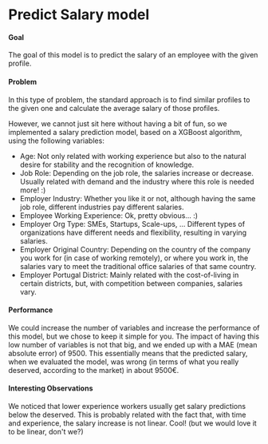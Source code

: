 # Predict Salary model
#### Goal
The goal of this model is to predict the salary of an employee with the given profile.

#### Problem
In this type of problem, the standard approach is to find similar profiles to the given one and calculate the average salary of those profiles.

However, we cannot just sit here without having a bit of fun, so we implemented a salary prediction model, based on a XGBoost algorithm, using the following variables:
- Age: Not only related with working experience but also to the natural desire for stability and the recognition of knowledge.
- Job Role: Depending on the job role, the salaries increase or decrease. Usually related with demand and the industry where this role is needed more! :)
- Employer Industry: Whether you like it or not, although having the same job role, different industries pay different salaries.
- Employee Working Experience: Ok, pretty obvious... :)
- Employer Org Type: SMEs, Startups, Scale-ups, ... Different types of organizations have different needs and flexibility, resulting in varying salaries.
- Employer Original Country: Depending on the country of the company you work for (in case of working remotely), or where you work in, the salaries vary to meet the traditional office salaries of that same country.
- Employer Portugal District: Mainly related with the cost-of-living in certain districts, but, with competition between companies, salaries vary.

#### Performance
We could increase the number of variables and increase the performance of this model, but we chose to keep it simple for you. 
The impact of having this low number of variables is not that big, and we ended up with a MAE (mean absolute error) of 9500. 
This essentially means that the predicted salary, when we evaluated the model, was wrong (in terms of what you really deserved, according to the market) in about 9500€.

#### Interesting Observations
We noticed that lower experience workers usually get salary predictions below the deserved. 
This is probably related with the fact that, with time and experience, the salary increase is not linear. 
Cool! (but we would love it to be linear, don't we?)